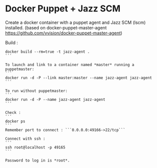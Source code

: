 # Docker Puppet + Jazz SCM

Create a docker container with a puppet agent and Jazz SCM (lscm) installed.
(based on docker-puppet-master-agent https://github.com/vvision/docker-puppet-master-agent)

Build :
````
docker build --rm=true -t jazz-agent .
```

To launch and link to a container named *master* running a puppetmaster:
```
docker run -d -P --link master:master --name jazz-agent jazz-agent
```

To run without puppetmaster:
```
docker run -d -P --name jazz-agent jazz-agent
```

Check :
```
docker ps
```
Remember port to connect : ```0.0.0.0:49166->22/tcp```

Connect with ssh :
```
ssh root@localhost -p 49165
```

Password to log in is *root*.
